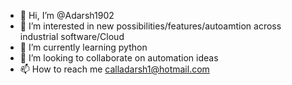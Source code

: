- 👋 Hi, I’m @Adarsh1902
- 👀 I’m interested in new possibilities/features/autoamtion across industrial software/Cloud
- 🌱 I’m currently learning python
- 💞️ I’m looking to collaborate on automation ideas
- 📫 How to reach me calladarsh1@hotmail.com

<!---
Adarsh1902/Adarsh1902 is a ✨ special ✨ repository because its `README.md` (this file) appears on your GitHub profile.
You can click the Preview link to take a look at your changes.
--->
